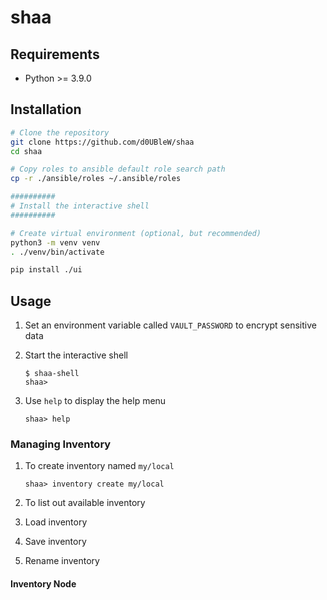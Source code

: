 # shaa

## Requirements

- Python >= 3.9.0

## Installation

```sh
# Clone the repository
git clone https://github.com/d0UBleW/shaa
cd shaa

# Copy roles to ansible default role search path
cp -r ./ansible/roles ~/.ansible/roles

##########
# Install the interactive shell
##########

# Create virtual environment (optional, but recommended)
python3 -m venv venv
. ./venv/bin/activate

pip install ./ui
```

## Usage

1. Set an environment variable called `VAULT_PASSWORD` to encrypt sensitive data

2. Start the interactive shell

    ```console
    $ shaa-shell
    shaa>
    ```

3. Use `help` to display the help menu

    ```console
    shaa> help
    ```

### Managing Inventory

1. To create inventory named `my/local`

    ```console
    shaa> inventory create my/local
    ```

2. To list out available inventory

3. Load inventory
4. Save inventory
5. Rename inventory

#### Inventory Node

